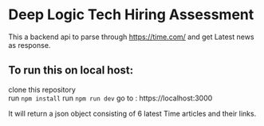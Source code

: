 # Deep Logic Tech Hiring Assessment
This a backend api to parse through https://time.com/ and get Latest news as response.

## To run this on local host:  

clone this repository  
run `npm install`
run `npm run dev`
go to : https://localhost:3000

It will return a json object consisting of 6 latest Time articles and their links.
